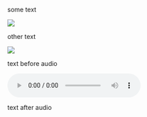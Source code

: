 some text

<a href="../images/sample/21_1.jpg" target="_blank"><img src="../images/thumbnails/sample/21_1.jpg"></a>

other text

<a href="../images/sample/45_2.jpg" target="_blank"><img src="../images/thumbnails/sample/45_2.jpg"></a>

text before audio

<p><audio controls><source src="../images/sample/1_1.jpg" type="audio/x-m4a"></audio></p>

text after audio

